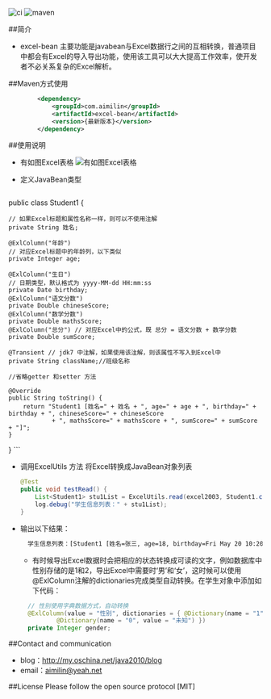 ![ci](https://api.travis-ci.org/aimilin6688/excel-bean.svg?branch=master)
![maven](https://img.shields.io/maven-central/v/com.aimilin/excel-bean.svg?style=flat-square)

##简介

- excel-bean 主要功能是javabean与Excel数据行之间的互相转换，普通项目中都会有Excel的导入导出功能，使用该工具可以大大提高工作效率，使开发者不必关系复杂的Excel解析。

##Maven方式使用
```xml
		<dependency>
			<groupId>com.aimilin</groupId>
			<artifactId>excel-bean</artifactId>
			<version>{最新版本}</version>
		</dependency>
```

##使用说明

- 有如图Excel表格
![有如图Excel表格](http://upload.dingshops.com/dengta_mobile/upload/d4/2016/06/11/20160611214930.png)

- 定义JavaBean类型
	```java
public class Student1 {

	// 如果Excel标题和属性名称一样，则可以不使用注解
	private String 姓名;

	@ExlColumn("年龄")
	// 对应Excel标题中的年龄列，以下类似
	private Integer age;

	@ExlColumn("生日")
	// 日期类型，默认格式为 yyyy-MM-dd HH:mm:ss
	private Date birthday;
	@ExlColumn("语文分数")
	private Double chineseScore;
	@ExlColumn("数学分数")
	private Double mathsScore;
	@ExlColumn("总分") // 对应Excel中的公式，既 总分 = 语文分数 + 数学分数
	private Double sumScore;
	
	@Transient // jdk7 中注解，如果使用该注解，则该属性不写入到Excel中
	private String className;//班级名称

	//省略getter 和setter 方法

	@Override
	public String toString() {
		return "Student1 [姓名=" + 姓名 + ", age=" + age + ", birthday=" + birthday + ", chineseScore=" + chineseScore
				+ ", mathsScore=" + mathsScore + ", sumScore=" + sumScore + "]";
	}
}
	```

- 调用ExcelUtils 方法 将Excel转换成JavaBean对象列表
	```java
	@Test
	public void testRead() {
		List<Student1> stu1List = ExcelUtils.read(excel2003, Student1.class);
		log.debug("学生信息列表：" + stu1List);
	}
	```
	
- 输出以下结果：

  ```tex
  	学生信息列表：[Student1 [姓名=张三, age=18, birthday=Fri May 20 10:20:39 CST 2016, chineseScore=100.0, mathsScore=99.0, sumScore=199.0], Student1 [姓名=李四, age=17, birthday=Sun Mar 20 19:23:16 CST 2016, chineseScore=20.09, mathsScore=87.7, sumScore=107.79], Student1 [姓名=王五, age=20, birthday=Tue Jan 12 18:33:28 CST 2016, chineseScore=33.5, mathsScore=33.3, sumScore=66.8], Student1 [姓名=测试1, age=30, birthday=Tue Jan 12 18:33:28 CST 2016, chineseScore=60.0, mathsScore=95.0, sumScore=155.0], Student1 [姓名=测试2, age=31, birthday=Wed Jan 13 18:33:28 CST 2016, chineseScore=61.1, mathsScore=80.0, sumScore=141.1]]
  ```
  
  - 有时候导出Excel数据时会把相应的状态转换成可读的文字，例如数据库中性别存储的是1和2，导出Excel中需要时‘男’和‘女’，这时候可以使用@ExlColumn注解的dictionaries完成类型自动转换。在学生对象中添加如下代码：
  ```java
  	// 性别使用字典数据方式，自动转换
	@ExlColumn(value = "性别", dictionaries = { @Dictionary(name = "1", value = "男"), @Dictionary(name = "2", value = "女"),
			@Dictionary(name = "0", value = "未知") })
	private Integer gender;
  ```

##Contact and communication

- blog：http://my.oschina.net/java2010/blog
- email：aimilin@yeah.net

##License
Please follow the open source protocol [MIT]
